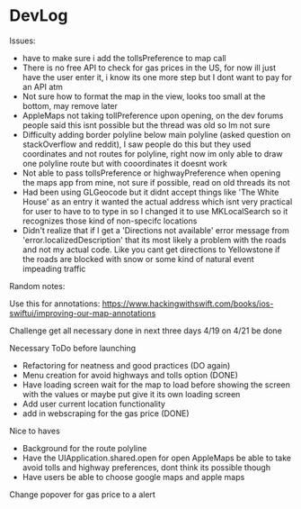 # DevLog
Issues: 
* have to make sure i add the tollsPreference to map call
* There is no free API to check for gas prices in the US, for now ill just have the user enter it, i know its one more step but I dont want to pay for an API atm
* Not sure how to format the map in the view, looks too small at the bottom, may remove later
* AppleMaps not taking tollPreference upon opening, on the dev forums people said this isnt possible but the thread was old so Im not sure 
* Difficulty adding border polyline below main polyline (asked question on stackOverflow and reddit), I saw people do this but they used coordinates and not routes for polyline, right now im only able to draw one polyline route but with cooordinates it doesnt work
* Not able to pass tollsPreference or highwayPreference when opening the maps app from mine, not sure if possible, read on old threads its not
* Had been using GLGeocode but it didnt accept things like 'The White House' as an entry it wanted the actual address which isnt very practical for user to have to to type in so I changed it to use MKLocalSearch so it recognizes those kind of non-specifc locations
* Didn't realize that if I get a 'Directions not available' error message from 'error.localizedDescription' that its most likely a problem with the roads and not my actual code. Like you cant get directions to Yellowstone if the roads are blocked with snow or some kind of natural event impeading traffic


Random notes:

Use this for annotations: https://www.hackingwithswift.com/books/ios-swiftui/improving-our-map-annotations

Challenge get all necessary done in next three days 4/19 on 4/21 be done

Necessary ToDo before launching
* Refactoring for neatness and good practices (DO again)
* Menu creation for avoid highways and tolls option (DONE)
* Have loading screen wait for the map to load before showing the screen with the values or maybe put give it its own loading screen
* Add user current location functionality 
* add in webscraping for the gas price (DONE)

Nice to haves 
* Background for the route polyline 
* Have the UIApplication.shared.open for open AppleMaps be able to take avoid tolls and highway preferences, dont think its possible though 
* Have users be able to choose google maps and apple maps 


Change popover for gas price to a alert 

